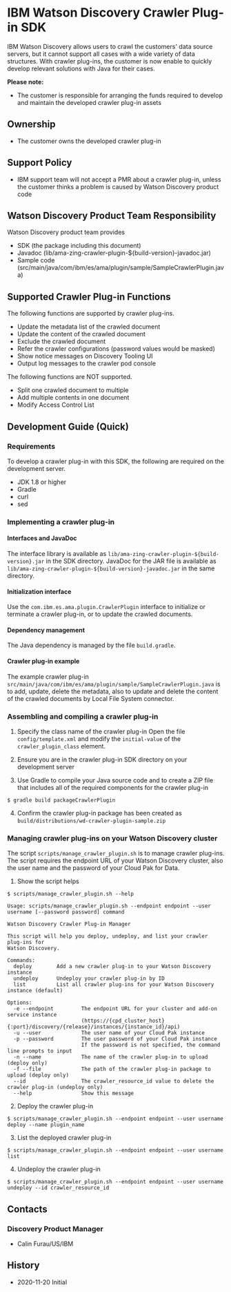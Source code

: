 # IBM Watson Discovery Crawler Plug-in SDK

IBM Watson Discovery allows users to crawl the customers' data source servers, but it cannot support all cases with a wide variety of data structures. With crawler plug-ins, the customer is now enable to quickly develop relevant solutions with Java for their cases.

**Please note:**
- The customer is responsible for arranging the funds required to develop and maintain the developed crawler plug-in assets

## Ownership
- The customer owns the developed crawler plug-in

## Support Policy
- IBM support team will not accept a PMR about a crawler plug-in, unless the customer thinks a problem is caused by Watson Discovery product code

## Watson Discovery Product Team Responsibility
Watson Discovery product team provides
- SDK (the package including this document)
- Javadoc (lib/ama-zing-crawler-plugin-${build-version}-javadoc.jar)
- Sample code (src/main/java/com/ibm/es/ama/plugin/sample/SampleCrawlerPlugin.java)


## Supported Crawler Plug-in Functions

The following functions are supported by crawler plug-ins.
- Update the metadata list of the crawled document
- Update the content of the crawled document
- Exclude the crawled document
- Refer the crawler configurations (password values would be masked)
- Show notice messages on Discovery Tooling UI
- Output log messages to the crawler pod console

The following functions are NOT supported.
- Split one crawled document to multiple
- Add multiple contents in one document
- Modify Access Control List


## Development Guide (Quick)

### Requirements

To develop a crawler plug-in with this SDK, the following are required on the development server.

- JDK 1.8 or higher
- Gradle
- curl
- sed


### Implementing a crawler plug-in

#### Interfaces and JavaDoc

The interface library is available as `lib/ama-zing-crawler-plugin-${build-version}.jar` in the SDK directory. JavaDoc for the JAR file is available as `lib/ama-zing-crawler-plugin-${build-version}-javadoc.jar` in the same directory.

#### Initialization interface

Use the `com.ibm.es.ama.plugin.CrawlerPlugin` interface to initialize or terminate a crawler plug-in, or to update the crawled documents.

#### Dependency management

The Java dependency is managed by the file `build.gradle`.

#### Crawler plug-in example

The example crawler plug-in `src/main/java/com/ibm/es/ama/plugin/sample/SampleCrawlerPlugin.java` is to add, update, delete the metadata, also to update and delete the content of the crawled documents by Local File System connector.


### Assembling and compiling a crawler plug-in

1. Specify the class name of the crawler plug-in
Open the file `config/template.xml` and modify the `initial-value` of the `crawler_plugin_class` element.

2. Ensure you are in the crawler plug-in SDK directory on your development server

3. Use Gradle to compile your Java source code and to create a ZIP file that includes all of the required components for the crawler plug-in
```
$ gradle build packageCrawlerPlugin
```

4. Confirm the crawler plug-in package has been created as `build/distributions/wd-crawler-plugin-sample.zip`


### Managing crawler plug-ins on your Watson Discovery cluster

The script `scripts/manage_crawler_plugin.sh` is to manage crawler plug-ins. The script requires the endpoint URL of your Watson Discovery cluster, also the user name and the password of your Cloud Pak for Data.

1. Show the script helps
```
$ scripts/manage_crawler_plugin.sh --help

Usage: scripts/manage_crawler_plugin.sh --endpoint endpoint --user username [--password password] command

Watson Discovery Crawler Plug-in Manager

This script will help you deploy, undeploy, and list your crawler plug-ins for
Watson Discovery.

Commands:
  deploy        Add a new crawler plug-in to your Watson Discovery instance
  undeploy      Undeploy your crawler plug-in by ID
  list          List all crawler plug-ins for your Watson Discovery instance (default)

Options:
  -e --endpoint         The endpoint URL for your cluster and add-on service instance
                        (https://{cpd_cluster_host}{:port}/discovery/{release}/instances/{instance_id}/api)
  -u --user             The user name of your Cloud Pak instance
  -p --password         The user password of your Cloud Pak instance
                        If the password is not specified, the command line prompts to input
  -n --name             The name of the crawler plug-in to upload (deploy only)
  -f --file             The path of the crawler plug-in package to upload (deploy only)
  --id                  The crawler_resource_id value to delete the crawler plug-in (undeploy only)
  --help                Show this message
```

2. Deploy the crawler plug-in
```
$ scripts/manage_crawler_plugin.sh --endpoint endpoint --user username deploy --name plugin_name
```

3. List the deployed crawler plug-in
```
$ scripts/manage_crawler_plugin.sh --endpoint endpoint --user username list
```

4. Undeploy the crawler plug-in
```
$ scripts/manage_crawler_plugin.sh --endpoint endpoint --user username undeploy --id crawler_resource_id
```

## Contacts
### Discovery Product Manager
- Calin Furau/US/IBM

## History
- 2020-11-20 Initial
